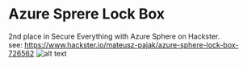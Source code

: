 # Azure Sprere Lock Box

2nd place in Secure Everything with Azure Sphere on Hackster. </br>
see: https://www.hackster.io/mateusz-pajak/azure-sphere-lock-box-726562
![alt text](https://raw.githubusercontent.com/Tai-Min/Azure-Sphere-Lock-Box/master/img_20191010_015710_D33YScRzGv.jpg "Lock box image")
